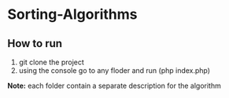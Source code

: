 # Sorting-Algorithms
## How to run
1. git clone the project
2. using the console go to any floder and run (php index.php)

**Note:** each folder contain a separate description for the algorithm
